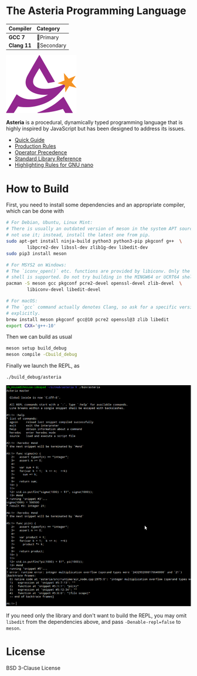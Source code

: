 # The Asteria Programming Language

|Compiler     |Category                   |
|:------------|:--------------------------|
|**GCC 7**    |:1st_place_medal:Primary   |
|**Clang 11** |:2nd_place_medal:Secondary |

![asteria](asteria.png)

**Asteria** is a procedural, dynamically typed programming language that is
highly inspired by JavaScript but has been designed to address its issues.

* [Quick Guide](doc/quick-guide.md)
* [Production Rules](doc/grammar.txt)
* [Operator Precedence](doc/operator-precedence.txt)
* [Standard Library Reference](doc/standard-library.md)
* [Highlighting Rules for GNU nano](doc/asteria.nanorc)

# How to Build

First, you need to install some dependencies and an appropriate compiler,
which can be done with

```sh
# For Debian, Ubuntu, Linux Mint:
# There is usually an outdated version of meson in the system APT source. Do
# not use it; instead, install the latest one from pip.
sudo apt-get install ninja-build python3 python3-pip pkgconf g++  \
        libpcre2-dev libssl-dev zlib1g-dev libedit-dev
sudo pip3 install meson
```
```sh
# For MSYS2 on Windows:
# The `iconv_open()` etc. functions are provided by libiconv. Only the MSYS
# shell is supported. Do not try building in the MINGW64 or UCRT64 shell.
pacman -S meson gcc pkgconf pcre2-devel openssl-devel zlib-devel  \
        libiconv-devel libedit-devel
```
```sh
# For macOS:
# The `gcc` command actually denotes Clang, so ask for a specific version
# explicitly.
brew install meson pkgconf gcc@10 pcre2 openssl@3 zlib libedit
export CXX='g++-10'
```

Then we can build as usual

```sh
meson setup build_debug
meson compile -Cbuild_debug
```

Finally we launch the REPL, as

```sh
./build_debug/asteria
```

![README](README.png)

If you need only the library and don't want to build the REPL, you may omit
`libedit` from the dependencies above, and pass `-Denable-repl=false` to `meson`.

# License

BSD 3-Clause License
